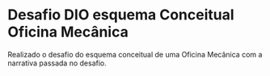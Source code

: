 # Desafio DIO esquema Conceitual Oficina Mecânica
Realizado o desafio do esquema conceitual de uma Oficina Mecânica com a narrativa passada no desafio.
